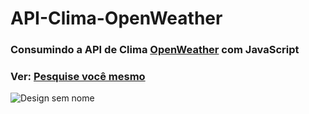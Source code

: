 # API-Clima-OpenWeather
### Consumindo a API de Clima <a href="https://openweathermap.org/" target="_blank" >OpenWeather<a/> com JavaScript

### Ver: <a href="https://projeto-api-openweather.netlify.app/" target="_blank" >Pesquise você mesmo<a/>

![Design sem nome](https://github.com/fabricio-fn/API-Clima-OpenWeather/assets/116690430/d9ed6a96-19a3-4c47-bf36-757076903fa7)
